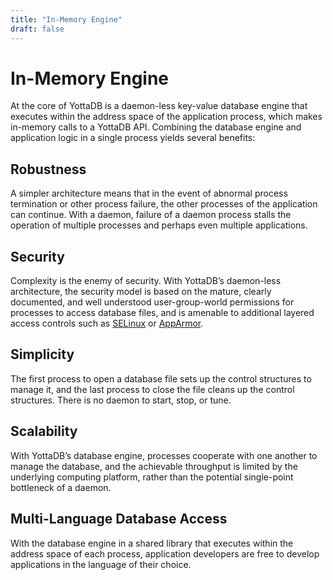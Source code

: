 ```yaml
---
title: "In-Memory Engine"
draft: false
---
```


# In-Memory Engine

At the core of YottaDB is a daemon-less key-value database engine that executes within the address space of the application process, which makes in-memory calls to a YottaDB API. Combining the database engine and application logic in a single process yields several benefits:

## Robustness

A simpler architecture means that in the event of abnormal process termination or other process failure, the other processes of the application can continue. With a daemon, failure of a daemon process stalls the operation of multiple processes and perhaps even multiple applications.

## Security

Complexity is the enemy of security. With YottaDB’s daemon-less architecture, the security model is based on the mature, clearly documented, and well understood user-group-world permissions for processes to access database files, and is amenable to additional layered access controls such as [SELinux](https://en.wikipedia.org/wiki/Security-Enhanced_Linux) or [AppArmor](https://gitlab.com/apparmor/apparmor).

## Simplicity

The first process to open a database file sets up the control structures to manage it, and the last process to close the file cleans up the control structures. There is no daemon to start, stop, or tune.

## Scalability

With YottaDB’s database engine, processes cooperate with one another to manage the database, and the achievable throughput is limited by the underlying computing platform, rather than the potential single-point bottleneck of a daemon.

## Multi-Language Database Access

With the database engine in a shared library that executes within the address space of each process, application developers are free to develop applications in the language of their choice.